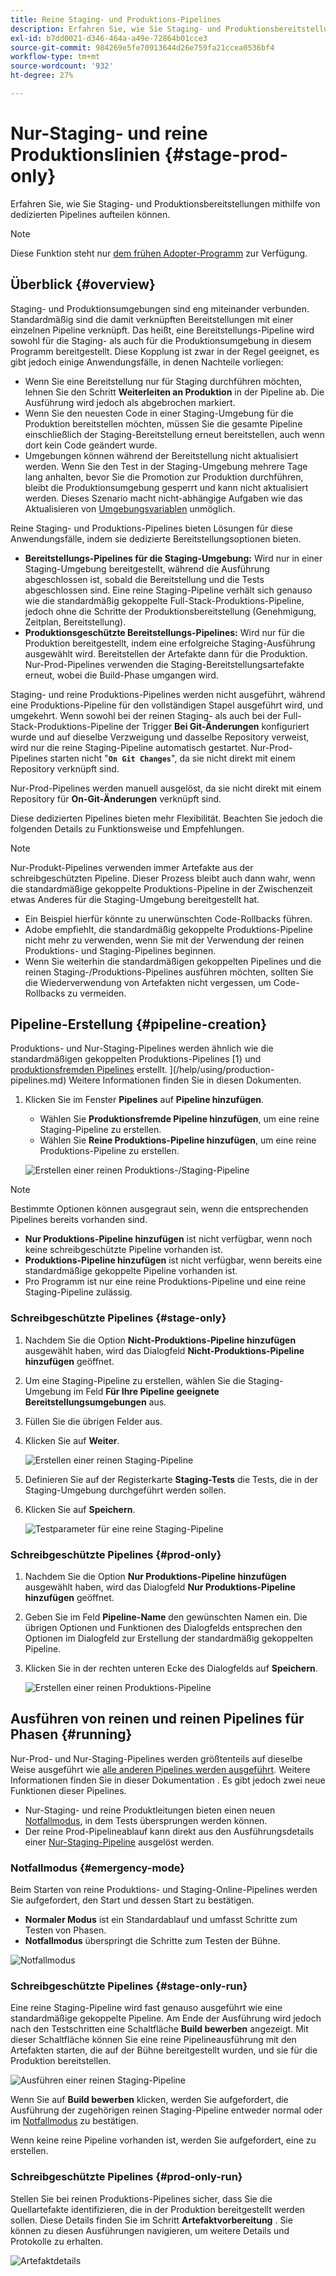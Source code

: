 ```yaml
---
title: Reine Staging- und Produktions-Pipelines
description: Erfahren Sie, wie Sie Staging- und Produktionsbereitstellungen mithilfe von dedizierten Pipelines aufteilen können.
exl-id: b7dd0021-d346-464a-a49e-72864b01cce3
source-git-commit: 984269e5fe70913644d26e759fa21ccea0536bf4
workflow-type: tm+mt
source-wordcount: '932'
ht-degree: 27%

---
```


# Nur-Staging- und reine Produktionslinien {#stage-prod-only}

Erfahren Sie, wie Sie Staging- und Produktionsbereitstellungen mithilfe von dedizierten Pipelines aufteilen können.

>[!NOTE]
>
>Diese Funktion steht nur [dem frühen Adopter-Programm](/help/release-notes/current.md#early-adoption) zur Verfügung.

## Überblick {#overview}

Staging- und Produktionsumgebungen sind eng miteinander verbunden. Standardmäßig sind die damit verknüpften Bereitstellungen mit einer einzelnen Pipeline verknüpft. Das heißt, eine Bereitstellungs-Pipeline wird sowohl für die Staging- als auch für die Produktionsumgebung in diesem Programm bereitgestellt. Diese Kopplung ist zwar in der Regel geeignet, es gibt jedoch einige Anwendungsfälle, in denen Nachteile vorliegen:

* Wenn Sie eine Bereitstellung nur für Staging durchführen möchten, lehnen Sie den Schritt **Weiterleiten an Produktion** in der Pipeline ab. Die Ausführung wird jedoch als abgebrochen markiert.
* Wenn Sie den neuesten Code in einer Staging-Umgebung für die Produktion bereitstellen möchten, müssen Sie die gesamte Pipeline einschließlich der Staging-Bereitstellung erneut bereitstellen, auch wenn dort kein Code geändert wurde.
* Umgebungen können während der Bereitstellung nicht aktualisiert werden. Wenn Sie den Test in der Staging-Umgebung mehrere Tage lang anhalten, bevor Sie die Promotion zur Produktion durchführen, bleibt die Produktionsumgebung gesperrt und kann nicht aktualisiert werden. Dieses Szenario macht nicht-abhängige Aufgaben wie das Aktualisieren von [Umgebungsvariablen](/help/getting-started/build-environment.md#environment-variables) unmöglich.

Reine Staging- und Produktions-Pipelines bieten Lösungen für diese Anwendungsfälle, indem sie dedizierte Bereitstellungsoptionen bieten.

* **Bereitstellungs-Pipelines für die Staging-Umgebung:** Wird nur in einer Staging-Umgebung bereitgestellt, während die Ausführung abgeschlossen ist, sobald die Bereitstellung und die Tests abgeschlossen sind. Eine reine Staging-Pipeline verhält sich genauso wie die standardmäßig gekoppelte Full-Stack-Produktions-Pipeline, jedoch ohne die Schritte der Produktionsbereitstellung (Genehmigung, Zeitplan, Bereitstellung).
* **Produktionsgeschützte Bereitstellungs-Pipelines:** Wird nur für die Produktion bereitgestellt, indem eine erfolgreiche Staging-Ausführung ausgewählt wird. Bereitstellen der Artefakte dann für die Produktion. Nur-Prod-Pipelines verwenden die Staging-Bereitstellungsartefakte erneut, wobei die Build-Phase umgangen wird.

Staging- und reine Produktions-Pipelines werden nicht ausgeführt, während eine Produktions-Pipeline für den vollständigen Stapel ausgeführt wird, und umgekehrt. Wenn sowohl bei der reinen Staging- als auch bei der Full-Stack-Produktions-Pipeline der Trigger **Bei Git-Änderungen** konfiguriert wurde und auf dieselbe Verzweigung und dasselbe Repository verweist, wird nur die reine Staging-Pipeline automatisch gestartet. Nur-Prod-Pipelines starten nicht &quot;**`On Git Changes`**&quot;, da sie nicht direkt mit einem Repository verknüpft sind.

Nur-Prod-Pipelines werden manuell ausgelöst, da sie nicht direkt mit einem Repository für **On-Git-Änderungen** verknüpft sind.

Diese dedizierten Pipelines bieten mehr Flexibilität. Beachten Sie jedoch die folgenden Details zu Funktionsweise und Empfehlungen.

>[!NOTE]
>
>Nur-Produkt-Pipelines verwenden immer Artefakte aus der schreibgeschützten Pipeline. Dieser Prozess bleibt auch dann wahr, wenn die standardmäßige gekoppelte Produktions-Pipeline in der Zwischenzeit etwas Anderes für die Staging-Umgebung bereitgestellt hat.
>
>* Ein Beispiel hierfür könnte zu unerwünschten Code-Rollbacks führen.
>* Adobe empfiehlt, die standardmäßig gekoppelte Produktions-Pipeline nicht mehr zu verwenden, wenn Sie mit der Verwendung der reinen Produktions- und Staging-Pipelines beginnen.
>* Wenn Sie weiterhin die standardmäßigen gekoppelten Pipelines und die reinen Staging-/Produktions-Pipelines ausführen möchten, sollten Sie die Wiederverwendung von Artefakten nicht vergessen, um Code-Rollbacks zu vermeiden.

## Pipeline-Erstellung {#pipeline-creation}

Produktions- und Nur-Staging-Pipelines werden ähnlich wie die standardmäßigen gekoppelten Produktions-Pipelines [1} und [produktionsfremden Pipelines](/help/using/non-production-pipelines.md) erstellt. ](/help/using/production-pipelines.md) Weitere Informationen finden Sie in diesen Dokumenten.

1. Klicken Sie im Fenster **Pipelines** auf **Pipeline hinzufügen**.

   * Wählen Sie **Produktionsfremde Pipeline hinzufügen**, um eine reine Staging-Pipeline zu erstellen.
   * Wählen Sie **Reine Produktions-Pipeline hinzufügen**, um eine reine Produktions-Pipeline zu erstellen.

   ![Erstellen einer reinen Produktions-/Staging-Pipeline](/help/assets/configure-pipelines/prod-stage-pipelines.png)

>[!NOTE]
>
>Bestimmte Optionen können ausgegraut sein, wenn die entsprechenden Pipelines bereits vorhanden sind.
>
>* **Nur Produktions-Pipeline hinzufügen** ist nicht verfügbar, wenn noch keine schreibgeschützte Pipeline vorhanden ist.
>* **Produktions-Pipeline hinzufügen** ist nicht verfügbar, wenn bereits eine standardmäßige gekoppelte Pipeline vorhanden ist.
>* Pro Programm ist nur eine reine Produktions-Pipeline und eine reine Staging-Pipeline zulässig.

### Schreibgeschützte Pipelines {#stage-only}

1. Nachdem Sie die Option **Nicht-Produktions-Pipeline hinzufügen** ausgewählt haben, wird das Dialogfeld **Nicht-Produktions-Pipeline hinzufügen** geöffnet.
1. Um eine Staging-Pipeline zu erstellen, wählen Sie die Staging-Umgebung im Feld **Für Ihre Pipeline geeignete Bereitstellungsumgebungen** aus.
1. Füllen Sie die übrigen Felder aus.
1. Klicken Sie auf **Weiter**.

   ![Erstellen einer reinen Staging-Pipeline](/help/assets/configure-pipelines/stage-only.png)

1. Definieren Sie auf der Registerkarte **Staging-Tests** die Tests, die in der Staging-Umgebung durchgeführt werden sollen.
1. Klicken Sie auf **Speichern**.

   ![Testparameter für eine reine Staging-Pipeline](/help/assets/configure-pipelines/stage-only-test.png)

### Schreibgeschützte Pipelines {#prod-only}

1. Nachdem Sie die Option **Nur Produktions-Pipeline hinzufügen** ausgewählt haben, wird das Dialogfeld **Nur Produktions-Pipeline hinzufügen** geöffnet.
1. Geben Sie im Feld **Pipeline-Name** den gewünschten Namen ein. Die übrigen Optionen und Funktionen des Dialogfelds entsprechen den Optionen im Dialogfeld zur Erstellung der standardmäßig gekoppelten Pipeline.
1. Klicken Sie in der rechten unteren Ecke des Dialogfelds auf **Speichern**.

   ![Erstellen einer reinen Produktions-Pipeline](/help/assets/configure-pipelines/prod-only-pipeline.png)

## Ausführen von reinen und reinen Pipelines für Phasen {#running}

Nur-Prod- und Nur-Staging-Pipelines werden größtenteils auf dieselbe Weise ausgeführt wie [alle anderen Pipelines werden ausgeführt](/help/using/managing-pipelines.md#running-pipelines). Weitere Informationen finden Sie in dieser Dokumentation . Es gibt jedoch zwei neue Funktionen dieser Pipelines.

* Nur-Staging- und reine Produktleitungen bieten einen neuen [Notfallmodus](#emergency-mode), in dem Tests übersprungen werden können.
* Der reine Prod-Pipelineablauf kann direkt aus den Ausführungsdetails einer [Nur-Staging-Pipeline](#stage-only-run) ausgelöst werden.

### Notfallmodus {#emergency-mode}

Beim Starten von reine Produktions- und Staging-Online-Pipelines werden Sie aufgefordert, den Start und dessen Start zu bestätigen.

* **Normaler Modus** ist ein Standardablauf und umfasst Schritte zum Testen von Phasen.
* **Notfallmodus** überspringt die Schritte zum Testen der Bühne.

![Notfallmodus](/help/assets/configure-pipelines/emergency-mode.png)

### Schreibgeschützte Pipelines {#stage-only-run}

Eine reine Staging-Pipeline wird fast genauso ausgeführt wie eine standardmäßige gekoppelte Pipeline. Am Ende der Ausführung wird jedoch nach den Testschritten eine Schaltfläche **Build bewerben** angezeigt. Mit dieser Schaltfläche können Sie eine reine Pipelineausführung mit den Artefakten starten, die auf der Bühne bereitgestellt wurden, und sie für die Produktion bereitstellen.

![Ausführen einer reinen Staging-Pipeline](/help/assets/configure-pipelines/stage-only-pipeline-run.png)

Wenn Sie auf **Build bewerben** klicken, werden Sie aufgefordert, die Ausführung der zugehörigen reinen Staging-Pipeline entweder normal oder im [Notfallmodus](#emergency-mode) zu bestätigen.

Wenn keine reine Pipeline vorhanden ist, werden Sie aufgefordert, eine zu erstellen.

### Schreibgeschützte Pipelines {#prod-only-run}

Stellen Sie bei reinen Produktions-Pipelines sicher, dass Sie die Quellartefakte identifizieren, die in der Produktion bereitgestellt werden sollen. Diese Details finden Sie im Schritt **Artefaktvorbereitung** . Sie können zu diesen Ausführungen navigieren, um weitere Details und Protokolle zu erhalten.

![Artefaktdetails](/help/assets/configure-pipelines/prod-only-pipeline-run.png)
